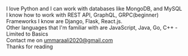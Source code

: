 I love Python and I can work with databases like MongoDB, and MySQL   
I know how to work with REST API, GraphQL, GRPC(beginner)  
Frameworks I know are Django, Flask, React.js.  
Other languages that I'm familiar with are JavaScript, Java, Go, C++ - Limited to Basics   
Contact me on ummaraali2020@gmail.com   
Thanks for reading 

